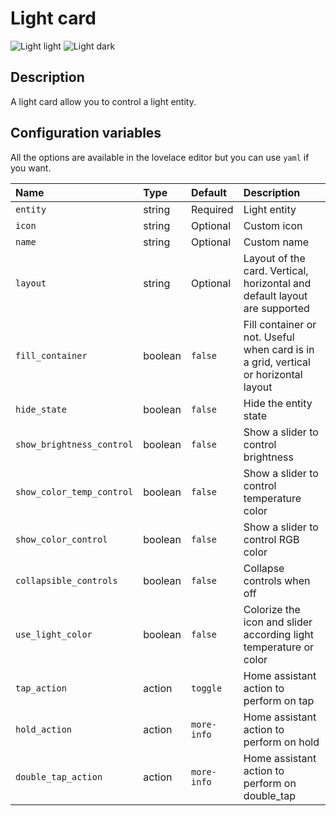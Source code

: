 # Light card

![Light light](../images/light-light.png)
![Light dark](../images/light-dark.png)

## Description

A light card allow you to control a light entity.

## Configuration variables

All the options are available in the lovelace editor but you can use `yaml` if you want.

| Name                      | Type    | Default     | Description                                                                         |
| :------------------------ | :------ | :---------- | :---------------------------------------------------------------------------------- |
| `entity`                  | string  | Required    | Light entity                                                                        |
| `icon`                    | string  | Optional    | Custom icon                                                                         |
| `name`                    | string  | Optional    | Custom name                                                                         |
| `layout`                  | string  | Optional    | Layout of the card. Vertical, horizontal and default layout are supported           |
| `fill_container`          | boolean | `false`     | Fill container or not. Useful when card is in a grid, vertical or horizontal layout |
| `hide_state`              | boolean | `false`     | Hide the entity state                                                               |
| `show_brightness_control` | boolean | `false`     | Show a slider to control brightness                                                 |
| `show_color_temp_control` | boolean | `false`     | Show a slider to control temperature color                                          |
| `show_color_control`      | boolean | `false`     | Show a slider to control RGB color                                                  |
| `collapsible_controls`    | boolean | `false`     | Collapse controls when off                                                          |
| `use_light_color`         | boolean | `false`     | Colorize the icon and slider according light temperature or color                   |
| `tap_action`              | action  | `toggle`    | Home assistant action to perform on tap                                             |
| `hold_action`             | action  | `more-info` | Home assistant action to perform on hold                                            |
| `double_tap_action`       | action  | `more-info` | Home assistant action to perform on double_tap                                      |
